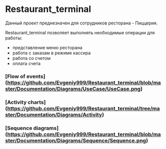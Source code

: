 # Restaurant_terminal

Данный проект преднезначен для сотрудников ресторана - Пиццерия.

Restaurant_terminal позволяет выполнять необходимые операции для работы:
* представление меню ресторана
* работа с заказам  в режиме кассира
* работа со счетом
* оплата счета 

### [Flow of events] (https://github.com/Evgeniy999/Restaurant_terminal/blob/master/Documentation/Diagrams/UseCase/UseCase.png) 
### [Activity charts] (https://github.com/Evgeniy999/Restaurant_terminal/tree/master/Documentation/Diagrams/Activity) 
### [Sequence diagrams] (https://github.com/Evgeniy999/Restaurant_terminal/blob/master/Documentation/Diagrams/Sequence/Sequence.png)
